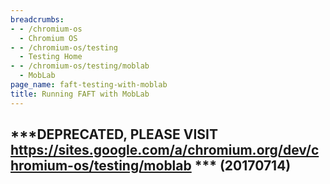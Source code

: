 ```yaml
---
breadcrumbs:
- - /chromium-os
  - Chromium OS
- - /chromium-os/testing
  - Testing Home
- - /chromium-os/testing/moblab
  - MobLab
page_name: faft-testing-with-moblab
title: Running FAFT with MobLab
---
```


## \*\*\*DEPRECATED, PLEASE VISIT <https://sites.google.com/a/chromium.org/dev/chromium-os/testing/moblab> \*\*\* (20170714)